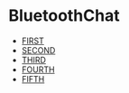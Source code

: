 # BluetoothChat
  - [FIRST](https://github.com/anshumansekhar/BluetoothChat/blob/master/first.md)
  - [SECOND](https://github.com/anshumansekhar/BluetoothChat/blob/master/Second.md)
  - [THIRD](https://github.com/anshumansekhar/BluetoothChat/blob/master/Third.md)
  - [FOURTH]()
  - [FIFTH]()

